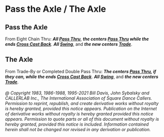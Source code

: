 
# Pass the Axle / The Axle

## Pass the Axle

From Eight Chain Thru:
***All [Pass Thru](../b1/pass_thru.md)***,
***the centers [Pass Thru](../b1/pass_thru.md) 
while the ends [Cross Cast Back](cast_back.md)***.
***All [Swing](../a2/slip.md)***,
and ***the new centers [Trade](../b2/trade.md)***.

## The Axle

From Trade-By or Completed Double Pass Thru:
***The centers [Pass Thru](../b1/pass_thru.md), if they can,
while the ends [Cross Cast Back](cast_back.md)***.
***All [Swing](../a2/slip.md)***,
and ***the new centers [Trade](../b2/trade.md)***.

###### @ Copyright 1983, 1986-1988, 1995-2021 Bill Davis, John Sybalsky and CALLERLAB Inc., The International Association of Square Dance Callers. Permission to reprint, republish, and create derivative works without royalty is hereby granted, provided this notice appears. Publication on the Internet of derivative works without royalty is hereby granted provided this notice appears. Permission to quote parts or all of this document without royalty is hereby granted, provided this notice is included. Information contained herein shall not be changed nor revised in any derivation or publication.

<!-- Parts
PasstheAxle1
PasstheAxle2
PasstheAxle3
PasstheAxle4
TheAxle1
TheAxle2
TheAxle3
-->